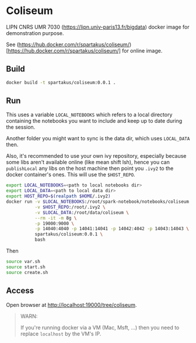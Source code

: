 # Coliseum
LIPN CNRS UMR 7030  (https://lipn.univ-paris13.fr/bigdata) docker image for demonstration purpose.

See (https://hub.docker.com/r/spartakus/coliseum/)[https://hub.docker.com/r/spartakus/coliseum/] for online image.

## Build
```bash
docker build -t spartakus/coliseum:0.0.1 .
```

## Run
This uses a variable `LOCAL_NOTEBOOKS` which refers to a local directory containing the notebooks you want to include and keep up to date during the session.

Another folder you might want to sync is the data dir, which uses `LOCAL_DATA` then.

Also, it's recommended to use your own ivy repository, especially because some libs aren't available online (like mean shift lsh), hence you can `publishLocal` any libs on the host machine then point you `.ivy2` to the docker container's ones. This will use the `$HOST_REPO`.


```bash
export LOCAL_NOTEBOOKS=<path to local notebooks dir>
export LOCAL_DATA=<path to local data dir>
export HOST_REPO=$(realpath $HOME/.ivy2)
docker run -v $LOCAL_NOTEBOOKS:/root/spark-notebook/notebooks/coliseum \
           -v $HOST_REPO:/root/.ivy2 \
           -v $LOCAL_DATA:/root/data/coliseum \
           --rm -it -m 8g \
           -p 19000:9000 \
           -p 14040:4040 -p 14041:14041 -p 14042:4042 -p 14043:14043 \
           spartakus/coliseum:0.0.1 \
           bash
```

Then
```bash
source var.sh
source start.sh
source create.sh
```

## Access
Open browser at [http://localhost:19000/tree/coliseum](http://localhost:19000/tree/coliseum).

> WARN:
> 
> If you're running docker via a VM (Mac, Msft, ...) then you need to replace `localhost` by the VM's IP.

